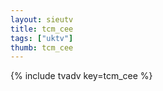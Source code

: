 ```yaml
--- 
layout: sieutv
title: tcm_cee
tags: ["uktv"]
thumb: tcm_cee
---
```

{% include tvadv key=tcm_cee %}
